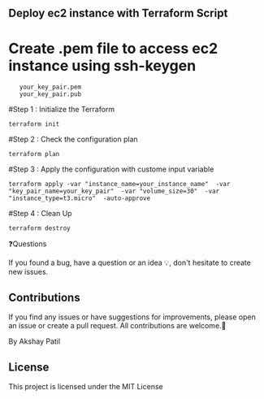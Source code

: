 ## Deploy ec2 instance with Terraform Script


# Create .pem file to access ec2 instance using ssh-keygen 

```shell
   your_key_pair.pem
   your_key_pair.pub
``` 


#Step 1 : Initialize the Terraform

```shell
terraform init

```

#Step 2 : Check the configuration plan

```shell
terraform plan

```

#Step 3 : Apply the configuration with custome input variable

```shell
terraform apply -var "instance_name=your_instance_name"  -var "key_pair_name=your_key_pair"  -var "volume_size=30"  -var "instance_type=t3.micro"  -auto-approve

``` 

#Step 4 : Clean Up 

```shell
terraform destroy

```


❓Questions

If you found a bug, have a question or an idea 💡, don't hesitate to create new issues.

## Contributions
If you find any issues or have suggestions for improvements, please open an issue or create a pull request.
All contributions are welcome.🙏

By Akshay Patil


## License
This project is licensed under the MIT License 

